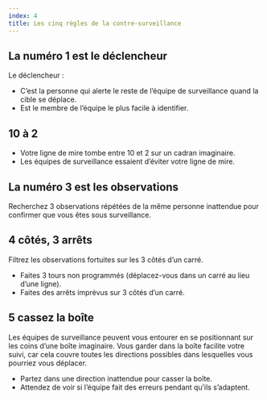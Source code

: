 ```yaml
---
index: 4
title: Les cinq règles de la contre-surveillance
---
```

## La numéro 1 est le déclencheur

Le déclencheur :

*   C’est la personne qui alerte le reste de l’équipe de surveillance quand la cible se déplace.
*   Est le membre de l’équipe le plus facile à identifier.

## 10 à 2

*   Votre ligne de mire tombe entre 10 et 2 sur un cadran imaginaire.
*   Les équipes de surveillance essaient d’éviter votre ligne de mire.

## La numéro 3 est les observations

Recherchez 3 observations répétées de la même personne inattendue pour confirmer que vous êtes sous surveillance.

## 4 côtés, 3 arrêts

Filtrez les observations fortuites sur les 3 côtés d’un carré.

*   Faites 3 tours non programmés (déplacez-vous dans un carré au lieu d’une ligne).
*   Faites des arrêts imprévus sur 3 côtés d’un carré.

## 5 cassez la boîte

Les équipes de surveillance peuvent vous entourer en se positionnant sur les coins d’une boîte imaginaire. Vous garder dans la boîte facilite votre suivi, car cela couvre toutes les directions possibles dans lesquelles vous pourriez vous déplacer.

*   Partez dans une direction inattendue pour casser la boîte.
*   Attendez de voir si l’équipe fait des erreurs pendant qu’ils s’adaptent.